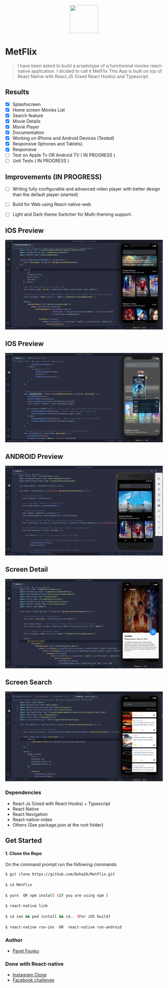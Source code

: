 <p align="center">
    <img width="90" height="90" src="https://i.ibb.co/QQ3mbpq/logo.jpg">
</p>


# MetFlix 

>I have been asked to build a proptotype of q functionnal movies react-native application. I dicided to call it MetFlix
 This App is built on top of React Native with React.JS (Used React Hooks) and Typescript. 
 
 ## Results
- [x] Splashscreen
- [x] Home screen Movies List
- [x] Search feature
- [x] Movie Details
- [x] Movie Player
- [x] Documentation
- [x] Working on iPhone and Android Devices (Tested)
- [x] Responsive (Iphones and Tablets)
- [x] Responsive
- [ ] Test on Apple Tv OR Android TV ( IN PROGRESS )
- [ ] Unit Tests ( IN PROGRESS )

 ## Improvements (IN PROGRESS)
- [ ] Writing fully configurable and advanced video player with 
      better design than the default player (started) 
- [ ] Build for Web using React-native-web
- [ ] Light and Dark theme Switcher for Multi-theming support.


##  IOS Preview
![App-demo](./src/screenshots/home_ios.png)

##  IOS Preview
![App-demo](./src/screenshots/on_item_long_press.png)

##  ANDROID Preview
![App-demo](./src/screenshots/home_android.png)

##  Screen Detail
![App-demo](./src/screenshots/detail_ios.png)

##  Screen Search
![App-demo](./src/screenshots/search_ios.png)


### Dependencies

 - React Js (Used with React Hooks) + Typescript
 - React Native
 - React Navigation
 - React-native-video
 - Others (See package.json at the root folder)
 
 ## Get Started
 
 #### 1. Clone the Repo
 
 On the command prompt run the following commands
 ```sh
 $ git clone https://github.com/Doha26/MetFlix.git
 
 $ cd MetFlix
 
 $ yarn  OR npm install (if you are using npm )

 $ react-native link
 
 $ cd ios && pod install && cd.. (For iOS build)
 
 $ react-native run-ios  OR  react-native run-android
 
 ```
 
 ### Author
 
 *	[Pavel Foujeu](mailto:foujeupavel@gmail.com)
 
 ### Done with React-native
 
 *	[Instagram Clone ](https://github.com/Doha26/Instagram-clone)
 *	[Facebook challenge ](https://github.com/Doha26/Facebook-React-native)

